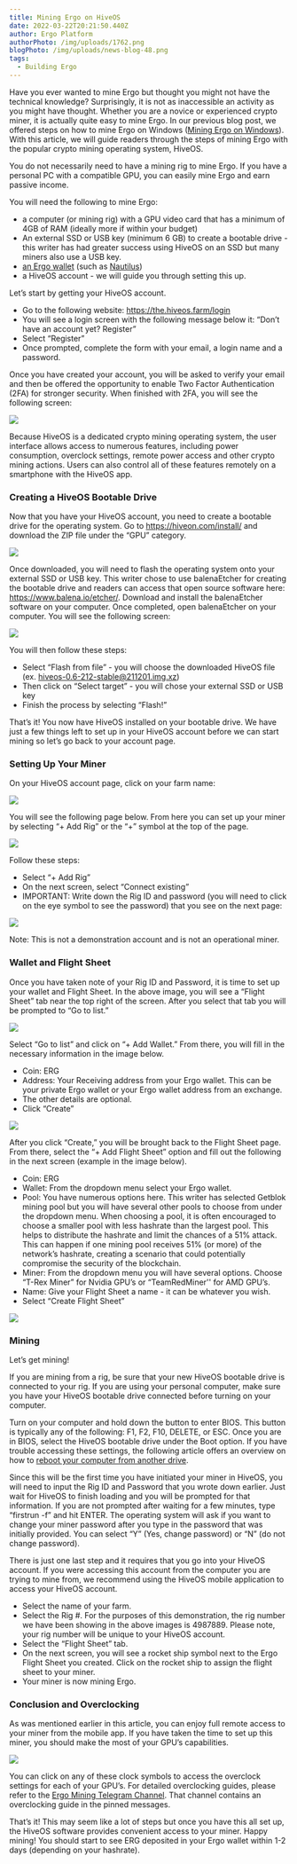 ```yaml
---
title: Mining Ergo on HiveOS
date: 2022-03-22T20:21:50.440Z
author: Ergo Platform
authorPhoto: /img/uploads/1762.png
blogPhoto: /img/uploads/news-blog-48.png
tags:
  - Building Ergo
---
```

Have you ever wanted to mine Ergo but thought you might not have the technical knowledge? Surprisingly, it is not as inaccessible an activity as you might have thought. Whether you are a novice or experienced crypto miner, it is actually quite easy to mine Ergo. In our previous blog post, we offered steps on how to mine Ergo on Windows ([Mining Ergo on Windows](https://ergoplatform.org/en/blog/2022-03-17-mining-ergo-on-windows/)). With this article, we will guide readers through the steps of mining Ergo with the popular crypto mining operating system, HiveOS.

You do not necessarily need to have a mining rig to mine Ergo. If you have a personal PC with a compatible GPU, you can easily mine Ergo and earn passive income.

You will need the following to mine Ergo:

* a computer (or mining rig) with a GPU video card that has a minimum of 4GB of RAM (ideally more if within your budget)
* An external SSD or USB key (minimum 6 GB) to create a bootable drive - this writer has had greater success using HiveOS on an SSD but many miners also use a USB key.
* [an Ergo wallet](https://ergoplatform.org/en/wallets/) (such as [Nautilus](https://ergoplatform.org/en/blog/2022-03-10-storing-crypto-on-ergo-nautilus-wallet/))
* a HiveOS account - we will guide you through setting this up.

Let’s start by getting your HiveOS account. 

* Go to the following website: <https://the.hiveos.farm/login> 
* You will see a login screen with the following message below it: “Don’t have an account yet? Register”
* Select “Register”
* Once prompted, complete the form with your email, a login name and a password.

Once you have created your account, you will be asked to verify your email and then be offered the opportunity to enable Two Factor Authentication (2FA) for stronger security. When finished with 2FA, you will see the following screen:



![](https://lh5.googleusercontent.com/fOKSDoBX5ww0YoJundiggntf2Yvx_ZNPTCSsPkcvlBf3gSasMxK96whC4ofh_uqjnP013OeERRsI3vnjgSm1iFBGp-axsh-5fw75adTsuIe8skG2bDK-GpIbj3qlF-H4EQUrV7c9)

Because HiveOS is a dedicated crypto mining operating system, the user interface allows access to numerous features, including power consumption, overclock settings, remote power access and other crypto mining actions. Users can also control all of these features remotely on a smartphone with the HiveOS app.

### Creating a HiveOS Bootable Drive

Now that you have your HiveOS account, you need to create a bootable drive for the operating system. Go to <https://hiveon.com/install/> and download the ZIP file under the “GPU” category.



![](https://lh5.googleusercontent.com/69pirLkLwaF_XChq4dXNAMCzkh4N8UrAbi7tWiFsIp5ZLx2UTp7WyzOptSyk4qPE6fn609cjlCmOlla5r7uwbJ3hPbbN40VdR5q41Wd7Smy1m77jErQihaGF7n5iupsgZXH9oq3p)



Once downloaded, you will need to flash the operating system onto your external SSD or USB key. This writer chose to use balenaEtcher for creating the bootable drive and readers can access that open source software here: <https://www.balena.io/etcher/>. Download and install the balenaEtcher software on your computer. Once completed, open balenaEtcher on your computer. You will see the following screen:



![](https://lh5.googleusercontent.com/BzLSjfeVnlDfoETcoh4DZG7sCww8bBB4qQndblahOR8kfSjdZPMemTB7jcE-1BaQklRBjLfpwPsEUPti1ZFH85ALMMIFalo5zTWojZfNuzaK7J1BLjxkLN4Yb993EBZxkt0AyEtC)



You will then follow these steps:

* Select “Flash from file” - you will choose the downloaded HiveOS file (ex. hiveos-0.6-212-stable@211201.img.xz)
* Then click on “Select target” - you will chose your external SSD or USB key
* Finish the process by selecting “Flash!”

That’s it! You now have HiveOS installed on your bootable drive. We have just a few things left to set up in your HiveOS account before we can start mining so let’s go back to your account page.

### Setting Up Your Miner

On your HiveOS account page, click on your farm name:

![](https://lh4.googleusercontent.com/0e-bRE9mg-PR19Eot0Frm07LgXTa-3UiYjd-_wWXqMT2Rh-3Ff1G5XKRbC0-iFkju-vC9RIrnz2rnsPVyZ_i0Vyv2XaBafq6G154I13Zx43sHDIrMr6JO4aIgw7jIWpU3h1oLALA)

You will see the following page below. From here you can set up your miner by selecting “+ Add Rig” or the “+” symbol at the top of the page.

![](https://lh6.googleusercontent.com/5zP2Ra4xRyyZnlxg0ZM1mP9g5kAGzo5n4DYloqKdvBPKLNN9haZGFYGbtA2KnYLtJVVO0nOgH7wbBIinl1ZWHUUolssn9ks0MuMbMumpywNhKl6xFbv0UYEr5Srg0wFCWlsvsjXU)



Follow these steps:

* Select “+ Add Rig”
* On the next screen, select “Connect existing”
* IMPORTANT: Write down the Rig ID and password (you will need to click on the eye symbol to see the password) that you see on the next page:



![](https://lh5.googleusercontent.com/k-soYYrscOtyXLgtZp2RqqCQqSwT3ik9a2QlxFmmjraZ8QP3GBiL9DhNbL96pk9Yj87cRLId5WZjmkdHaeBjo3RQInxrzUaZ9o5BegbpaZlPhMNtZ-MtU2NoL_xcXrVWOxxzBY8p)

Note: This is not a demonstration account and is not an operational miner.

### Wallet and Flight Sheet

Once you have taken note of your Rig ID and Password, it is time to set up your wallet and Flight Sheet. In the above image, you will see a “Flight Sheet” tab near the top right of the screen. After you select that tab you will be prompted to “Go to list.”



![](/img/uploads/2022-03-22-20.29.50.jpg)



Select “Go to list” and click on “+ Add Wallet.” From there, you will fill in the necessary information in the image below.

* Coin: ERG
* Address: Your Receiving address from your Ergo wallet. This can be your private Ergo wallet or your Ergo wallet address from an exchange.
* The other details are optional.
* Click “Create”



![](https://lh3.googleusercontent.com/Acwwqi7LE8WyBqlaVM341BQvEjFTvX8bjlZQ7mccU9sRQzCRT8rKEjUbKS7GXFLfuv4EAiBhOnMlOULQUl6mJXvPM0315IGFcX8817JdHUtetsF06WC2G4AA1_rcFGW6k-N1Hn3O)



After you click “Create,” you will be brought back to the Flight Sheet page. From there, select the “+ Add Flight Sheet” option and fill out the following in the next screen (example in the image below).

* Coin: ERG
* Wallet: From the dropdown menu select your Ergo wallet.
* Pool: You have numerous options here. This writer has selected Getblok mining pool but you will have several other pools to choose from under the dropdown menu. When choosing a pool, it is often encouraged to choose a smaller pool with less hashrate than the largest pool. This helps to distribute the hashrate and limit the chances of a 51% attack. This can happen if one mining pool receives 51% (or more) of the network’s hashrate, creating a scenario that could potentially compromise the security of the blockchain.
* Miner: From the dropdown menu you will have several options. Choose “T-Rex Miner” for Nvidia GPU’s or “TeamRedMiner'' for AMD GPU’s.
* Name: Give your Flight Sheet a name - it can be whatever you wish.
* Select “Create Flight Sheet”



![](https://lh3.googleusercontent.com/PFUuMozLA9vC2JKxKoqFxOMG0GiMWbGjak9vm-0UmY9pRkB6CcvR7F6jCXGi1wFBunMItDQl63L74nOYnNeUWKchDUPWdIkWHOcV7Wzp2KLd4jl-bB01pe08NTxhHhfO1z7XSkab)

### Mining

Let’s get mining!

If you are mining from a rig, be sure that your new HiveOS bootable drive is connected to your rig. If you are using your personal computer, make sure you have your HiveOS bootable drive connected before turning on your computer. 

Turn on your computer and hold down the button to enter BIOS. This button is typically any of the following: F1, F2, F10, DELETE, or ESC. Once you are in BIOS, select the HiveOS bootable drive under the Boot option. If you have trouble accessing these settings, the following article offers an overview on how to [reboot your computer from another drive](https://www.lifewire.com/how-to-boot-from-a-usb-device-2626091).

Since this will be the first time you have initiated your miner in HiveOS, you will need to input the Rig ID and Password that you wrote down earlier. Just wait for HiveOS to finish loading and you will be prompted for that information. If you are not prompted after waiting for a few minutes, type “firstrun -f” and hit ENTER. The operating system will ask if you want to change your miner password after you type in the password that was initially provided. You can select “Y” (Yes, change password) or “N” (do not change password).

There is just one last step and it requires that you go into your HiveOS account. If you were accessing this account from the computer you are trying to mine from, we recommend using the HiveOS mobile application to access your HiveOS account. 

* Select the name of your farm.
* Select the Rig #. For the purposes of this demonstration, the rig number we have been showing in the above images is 4987889. Please note, your rig number will be unique to your HiveOS account. 
* Select the “Flight Sheet” tab.
* On the next screen, you will see a rocket ship symbol next to the Ergo Flight Sheet you created. Click on the rocket ship to assign the flight sheet to your miner.
* Your miner is now mining Ergo.

### Conclusion and Overclocking

As was mentioned earlier in this article, you can enjoy full remote access to your miner from the mobile app. If you have taken the time to set up this miner, you should make the most of your GPU’s capabilities.



![](https://lh4.googleusercontent.com/nGX_9FUNAv7qF73HlibSwWpFac5wTiBKR7OmSIVO_QnVNi9RTRkwSMvcEU0Rtoi01F5s1reyTU34xxZ-vJHfNzoKVfDk9AEcmUZOBTjMWWEBQY72xKNqT7tisq1RnAxkqqDCwnoo)

You can click on any of these clock symbols to access the overclock settings for each of your GPU’s. For detailed overclocking guides, please refer to the [Ergo Mining Telegram Channel](https://t.me/ergo_mining). That channel contains an overclocking guide in the pinned messages.

That’s it! This may seem like a lot of steps but once you have this all set up, the HiveOS software provides convenient access to your miner. Happy mining! You should start to see ERG deposited in your Ergo wallet within 1-2 days (depending on your hashrate).